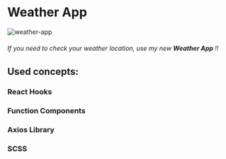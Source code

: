 # Weather App

![weather-app](https://github.com/GianinaMM/weather-app/assets/50904838/eaae7375-2619-4ccb-8e72-64bee535c563)


###### If you need to check your weather location, use my new __Weather App__ !! 


## Used concepts:
### React Hooks
### Function Components
### Axios Library
### SCSS

